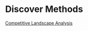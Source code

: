 # Discover Methods

[Competitive Landscape Analysis](https://joesteinkamp.github.io/adaptiveuxprocess/1-Discover/competitive-landscape-analysis/)